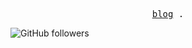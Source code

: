 
<p align="center">
  <samp>
    <a href="https://jerrywu001.vercel.app/posts/other_full">blog</a> .
  </samp>
</p>

![GitHub followers]([https://img.shields.io/github/followers/ErKeLost.svg?style=social&label=Follow&maxAge=2592000](https://github-readme-stats.vercel.app/api?username=jerrywu001&show_icons=true&hide=issues&bg_color=30,e96443,904e95&title_color=fff&text_color=fff&icon_color=fff))
